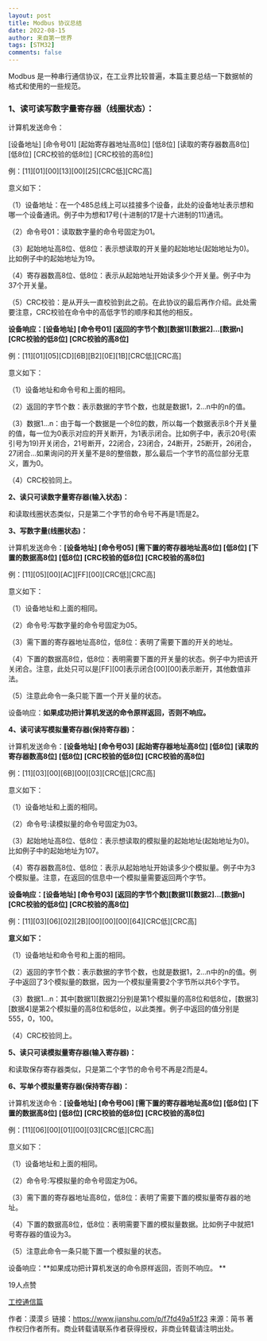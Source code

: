 ```yaml
---
layout: post
title: Modbus 协议总结
date: 2022-08-15
author: 来自第一世界
tags: [STM32]
comments: false
---
```

Modbus 是一种串行通信协议，在工业界比较普遍，本篇主要总结一下数据帧的格式和使用的一些规范。




### **1、读可读写数字量寄存器（线圈状态）：**

计算机发送命令：

[设备地址] [命令号01] [起始寄存器地址高8位] [低8位] [读取的寄存器数高8位] [低8位] [CRC校验的低8位] [CRC校验的高8位]

例：[11][01][00][13][00][25][CRC低][CRC高]

意义如下：

（1）设备地址：在一个485总线上可以挂接多个设备，此处的设备地址表示想和哪一个设备通讯。例子中为想和17号(十进制的17是十六进制的11)通讯。

（2）命令号01：读取数字量的命令号固定为01。

（3）起始地址高8位、低8位：表示想读取的开关量的起始地址(起始地址为0)。比如例子中的起始地址为19。

（4）寄存器数高8位、低8位：表示从起始地址开始读多少个开关量。例子中为37个开关量。

（5）CRC校验：是从开头一直校验到此之前。在此协议的最后再作介绍。此处需要注意，CRC校验在命令中的高低字节的顺序和其他的相反。

**设备响应：[设备地址] [命令号01] [返回的字节个数][数据1][数据2]...[数据n][CRC校验的低8位] [CRC校验的高8位]**

例：[11][01][05][CD][6B][B2][0E][1B][CRC低][CRC高]

意义如下：

（1）设备地址和命令号和上面的相同。

（2）返回的字节个数：表示数据的字节个数，也就是数据1，2...n中的n的值。

（3）数据1...n：由于每一个数据是一个8位的数，所以每一个数据表示8个开关量的值，每一位为0表示对应的开关断开，为1表示闭合。比如例子中，表示20号(索引号为19)开关闭合，21号断开，22闭合，23闭合，24断开，25断开，26闭合，27闭合...如果询问的开关量不是8的整倍数，那么最后一个字节的高位部分无意义，置为0。

（4）CRC校验同上。

**2、读只可读数字量寄存器(输入状态)：**

和读取线圈状态类似，只是第二个字节的命令号不再是1而是2。

**3、写数字量(线圈状态)：**

计算机发送命令：**[设备地址] [命令号05] [需下置的寄存器地址高8位] [低8位] [下置的数据高8位] [低8位] [CRC校验的低8位] [CRC校验的高8位]**

例：[11][05][00][AC][FF][00][CRC低][CRC高]

意义如下：

（1）设备地址和上面的相同。

（2）命令号:写数字量的命令号固定为05。

（3）需下置的寄存器地址高8位，低8位：表明了需要下置的开关的地址。

（4）下置的数据高8位，低8位：表明需要下置的开关量的状态。例子中为把该开关闭合。注意，此处只可以是[FF][00]表示闭合[00][00]表示断开，其他数值非法。

（5）注意此命令一条只能下置一个开关量的状态。

设备响应：**如果成功把计算机发送的命令原样返回，否则不响应。**

**4、读可读写模拟量寄存器(保持寄存器)：**

计算机发送命令：**[设备地址] [命令号03] [起始寄存器地址高8位] [低8位] [读取的寄存器数高8位] [低8位] [CRC校验的低8位] [CRC校验的高8位]**

例：[11][03][00][6B][00][03][CRC低][CRC高]

意义如下：

（1）设备地址和上面的相同。

（2）命令号:读模拟量的命令号固定为03。

（3）起始地址高8位、低8位：表示想读取的模拟量的起始地址(起始地址为0)。比如例子中的起始地址为107。

（4）寄存器数高8位、低8位：表示从起始地址开始读多少个模拟量。例子中为3个模拟量。注意，在返回的信息中一个模拟量需要返回两个字节。

**设备响应：[设备地址] [命令号03] [返回的字节个数][数据1][数据2]...[数据n][CRC校验的低8位] [CRC校验的高8位]**

例：[11][03][06][02][2B][00][00][00][64][CRC低][CRC高]

**意义如下：**

（1）设备地址和命令号和上面的相同。

（2）返回的字节个数：表示数据的字节个数，也就是数据1，2...n中的n的值。例子中返回了3个模拟量的数据，因为一个模拟量需要2个字节所以共6个字节。

（3）数据1...n：其中[数据1][数据2]分别是第1个模拟量的高8位和低8位，[数据3][数据4]是第2个模拟量的高8位和低8位，以此类推。例子中返回的值分别是555，0，100。

（4）CRC校验同上。

**5、读只可读模拟量寄存器(输入寄存器)：**

和读取保存寄存器类似，只是第二个字节的命令号不再是2而是4。

**6、写单个模拟量寄存器(保持寄存器)：**

计算机发送命令：**[设备地址] [命令号06] [需下置的寄存器地址高8位] [低8位] [下置的数据高8位] [低8位] [CRC校验的低8位] [CRC校验的高8位]**

例：[11][06][00][01][00][03][CRC低][CRC高]

意义如下：

（1）设备地址和上面的相同。

（2）命令号:写模拟量的命令号固定为06。

（3）需下置的寄存器地址高8位，低8位：表明了需要下置的模拟量寄存器的地址。

（4）下置的数据高8位，低8位：表明需要下置的模拟量数据。比如例子中就把1号寄存器的值设为3。

（5）注意此命令一条只能下置一个模拟量的状态。

设备响应：**如果成功把计算机发送的命令原样返回，否则不响应。 **

19人点赞

[工控通信篇](/nb/34981520)

作者：漠漠彡
链接：https://www.jianshu.com/p/f7fd49a51f23
来源：简书
著作权归作者所有。商业转载请联系作者获得授权，非商业转载请注明出处。

